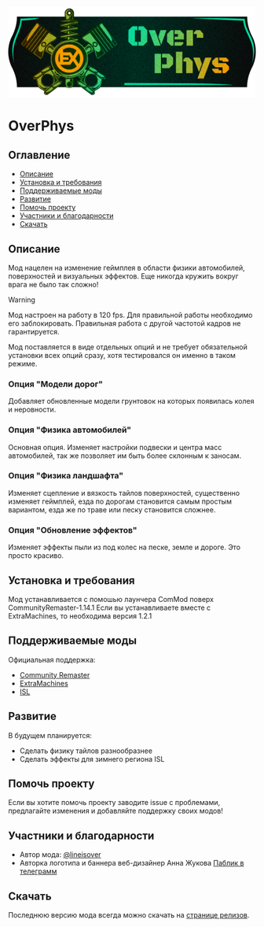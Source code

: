 <div align="center">
    <img src="/assets/overphys_banner.png" alt="Logo" width="600">
  </a>
</div>

# OverPhys

## Оглавление
- [Описание](#Описание)
- [Установка и требования](#Установка-и-требования)
- [Поддерживаемые моды](#Поддерживаемые-моды)
- [Развитие](#Развитие)
- [Помочь проекту](#Помочь-проекту)
- [Участники и благодарности](#Участники-и-благодарности)
- [Скачать](#Скачать)

## Описание
Мод нацелен на изменение геймплея в области физики автомобилей, поверхностей и визуальных эффектов. Еще никогда кружить вокруг врага не было так сложно! 

> [!WARNING]
> Мод настроен на работу в 120 fps. Для правильной работы необходимо его заблокировать. Правильная работа с другой частотой кадров не гарантируется.

Мод поставляется в виде отдельных опций и не требует обязательной установки всех опций сразу, хотя тестировался он именно в таком режиме.

### Опция "Модели дорог"

Добавляет обновленные модели грунтовок на которых появилась колея и неровности.

### Опция "Физика автомобилей"

Основная опция. Изменяет настройки подвески и центра масс автомобилей, так же позволяет им быть более склонным к заносам.

### Опция "Физика ландшафта"

Изменяет сцепление и вязкость тайлов поверхностей, существенно изменяет геймплей, езда по дорогам становится самым простым вариантом, езда же по траве или песку становится сложнее.

### Опция "Обновление эффектов"

Изменяет эффекты пыли из под колес на песке, земле и дороге. Это просто красиво.

## Установка и требования

Мод устанавливается с помошью лаунчера ComMod поверх CommunityRemaster-1.14.1
Если вы устанавливаете вместе с ExtraMachines, то необходима версия 1.2.1

## Поддерживаемые моды

Официальная поддержка:
- [Community Remaster](https://github.com/DeusExMachinaTeam/EM-CommunityPatch)
- [ExtraMachines](https://github.com/lineisover/ExtraMachinesCP)
- [ISL](https://github.com/zatinu322/ImprovedStoryline)

## Развитие

В будущем планируется:

- Сделать физику тайлов разнообразнее
- Сделать эффекты для зимнего региона ISL

## Помочь проекту

Если вы хотите помочь проекту заводите issue с проблемами, предлагайте изменения и добавляйте поддержку своих модов!

## Участники и благодарности

- Автор мода: [@lineisover](https://github.com/lineisover)
- Авторка логотипа и баннера веб-дизайнер Анна Жукова  [Паблик в телеграмм](https://t.me/DEAZ_web)

## Скачать

Последнюю версию мода всегда можно скачать на [странице релизов](https://github.com/lineisover/overphys/releases).

